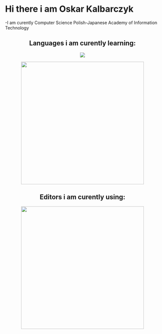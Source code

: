 <h1> Hi there i am Oskar Kalbarczyk </h1>
-I am curently Computer Science Polish-Japanese Academy of Information Technology

<h2 align="center">Languages i am curently learning:</h2>
<p align="center">
  <a href="https://skillicons.dev">
    <img src="https://skillicons.dev/icons?i=java,cpp,c,bash" />
  </a>
</p>
<p align = "center">
 <img src="https://wakatime.com/share/@c48108c0-dd21-4265-995a-32d28034e2fc/cc480dbf-3930-48f9-8286-41b430775c28.svg"
 height="400">
 </p>

<h2 align="center">Editors i am curently using:</h2>
<p align = "center">
<img src="https://wakatime.com/share/@c48108c0-dd21-4265-995a-32d28034e2fc/7217c2df-c2c1-41f9-a692-54a1c4c43e61.svg" height="400">
  </p>
